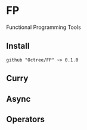 # FP

Functional Programming Tools

## Install

```
github "Octree/FP" ~> 0.1.0
```


## Curry


## Async


## Operators